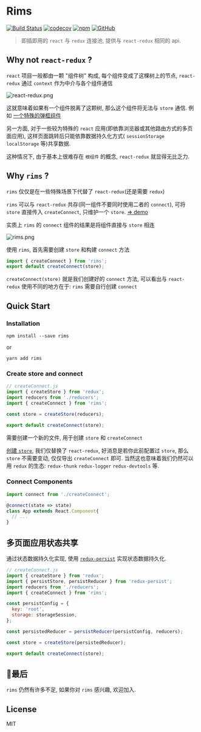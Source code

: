 # Rims

[![Build Status](https://travis-ci.org/chenyueban/rims.svg?branch=master)](https://travis-ci.org/chenyueban/rims)
[![codecov](https://codecov.io/gh/chenyueban/rims/branch/master/graph/badge.svg)](https://codecov.io/gh/chenyueban/rims)
[![npm](https://img.shields.io/npm/v/rims.svg)](https://www.npmjs.com/package/rims)
[![GitHub](https://img.shields.io/github/license/mashape/apistatus.svg)](https://github.com/chenyueban/rims/blob/master/LICENSE)

> 即插即用的 `react` 与 `redux` 连接池, 提供与 `react-redux` 相同的 api.

## Why not `react-redux` ?

`react` 项目一般都由一颗 "组件树" 构成, 每个组件变成了这棵树上的节点, `react-redux` 通过 `context` 作为中介与各个组件通信

![react-redux.png](https://i.loli.net/2018/12/27/5c2446220f4f1.png)

这就意味着如果有一个组件脱离了这颗树, 那么这个组件将无法与 `store` 通信.
例如 [一个特殊的弹框组件](https://chenyueban.github.io/rims/dist/#5)

另一方面, 对于一些较为特殊的 `react` 应用(即依靠浏览器或其他路由方式的多页面应用), 这样页面跳转后只能依靠数据持久化方式( `sessionStorage` `localStorage` 等)共享数据.

这种情况下, 由于基本上很难存在 `根组件` 的概念, `react-redux` 就显得无比乏力.

## Why `rims` ?

`rims` 仅仅是在一些特殊场景下代替了 `react-redux`(还是需要 `redux`)

`rims` 可以与 `react-redux` 共存(同一组件不要同时使用二者的 `connect`), 可将 `store` 直接传入 `createConnect`, 只维护一个 `store`. [=> demo](https://chenyueban.github.io/rims/dist/#14)

实质上 `rims` 的 `connect` 组件的结果是将组件直接与 `store` 相连

![rims.png](https://i.loli.net/2018/12/27/5c2446359ecae.png)

使用 `rims`, 首先需要创建 `store` 和构建 `connect` 方法

```js
import { createConnect } from 'rims';
export default createConnect(store);
```

`createConnect(store)` 就是我们创建好的 `connect` 方法, 可以看出与 `react-redux` 使用不同的地方在于: `rims` 需要自行创建 `connect`

## Quick Start

### Installation

```
npm install --save rims
```
or
```
yarn add rims
```

### Create store and connect

```js
// createConnect.js
import { createStore } from 'redux';
import reducers from './reducers';
import { createConnect } from 'rims';

const store = createStore(reducers);

export default createConnect(store);
```

需要创建一个新的文件, 用于创建 `store` 和 `createConnect`

[创建 `store`](https://redux.js.org/basics/store), 我们仅替换了 `react-redux`,
好消息是若你此前配置过 `store`, 那么 `store` 不需要变动, 仅仅导出 `createConnect` 即可. 当然这也意味着我们仍然可以用 `redux` 的生态: `redux-thunk` `redux-logger` `redux-devtools` 等.

### Connect Components

```js
import connect from './createConnect';

@connect(state => state)
class App extends React.Component{
  // ...
}
```

## 多页面应用状态共享

通过状态数据持久化实现, 使用 [`redux-persist`](https://github.com/rt2zz/redux-persist) 实现状态数据持久化.

```js
// createConnect.js
import { createStore } from 'redux';
import { persistStore, persistReducer } from 'redux-persist';
import reducers from './reducers';
import { createConnect } from 'rims';

const persistConfig = {
  key: 'root',
  storage: storageSession,
};

const persistedReducer = persistReducer(persistConfig, reducers);

const store = createStore(persistedReducer);

export default createConnect(store);
```

## 最后

`rims` 仍然有许多不足, 如果你对 `rims` 感兴趣, 欢迎加入.

## License

MIT